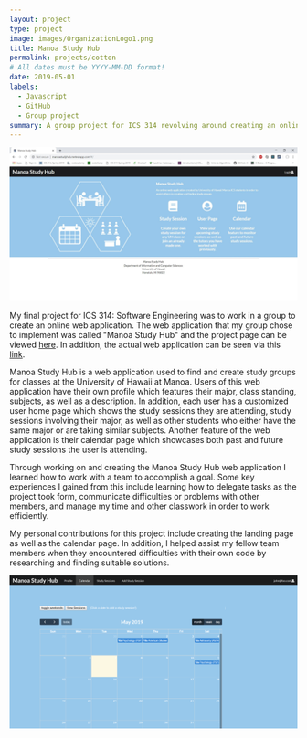 ```yaml
---
layout: project
type: project
image: images/OrganizationLogo1.png
title: Manoa Study Hub
permalink: projects/cotton
# All dates must be YYYY-MM-DD format!
date: 2019-05-01
labels:
  - Javascript
  - GitHub
  - Group project
summary: A group project for ICS 314 revolving around creating an online web application.
---
```


<img class="ui medium right floated rounded image" src="/images/landing-m3.jpg">

My final project for ICS 314: Software Engineering was to work in a group to create an online web application. The web application that my group chose to implement was called "Manoa Study Hub" and the project page can be viewed [here](https://manoastudyhub.github.io/). In addition, the actual web application can be seen via this [link](http://manoastudyhub.meteorapp.com/#/).

Manoa Study Hub is a web application used to find and create study groups for classes at the University of Hawaii at Manoa. Users of this web application have their own profile which features their major, class standing, subjects, as well as a description. In addition, each user has a customized user home page which shows the study sessions they are attending, study sessions involving their major, as well as other students who either have the same major or are taking similar subjects. Another feature of the web application is their calendar page which showcases both past and future study sessions the user is attending.

Through working on and creating the Manoa Study Hub web application I learned how to work with a team to accomplish a goal. Some key experiences I gained from this include learning how to delegate tasks as the project took form, communicate difficulties or problems with other members, and manage my time and other classwork in order to work efficiently. 

My personal contributions for this project include creating the landing page as well as the calendar page. In addition, I helped assist my fellow team members when they encountered difficulties with their own code by researching and finding suitable solutions.

<img class="ui large left floated rounded image" src="/images/calendar2.png"> 


